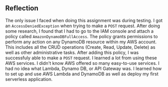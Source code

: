 ## Reflection
The only issue I faced when doing this assignment was during testing. I got an `AccessDeniedException` when trying to make a `POST` request. After doing some research, I found that I had to go to the IAM console and attach a policy called `AmazonDynamoDBFullAccess`. The policy grants permissions to perform any action on any DynamoDB resource within my AWS account. This includes all the CRUD operations (Create, Read, Update, Delete) as well as other administrative tasks. After adding this policy, I was successfuly able to make a `POST` request. I learned a lot from using these AWS services. I didn't know AWS offered so many easy-to-use services. I had no idea what Lambda, Dynamo DB, or API Gateway was. I learned how to set up and use AWS Lambda and DynamoDB as well as deploy my first serverless application. 